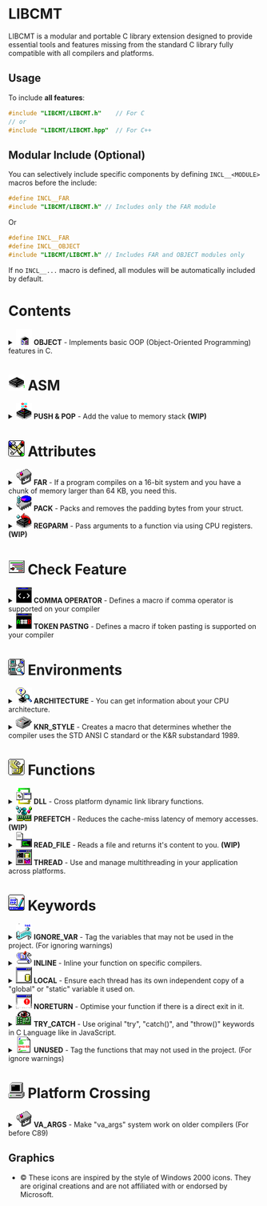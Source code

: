 # LIBCMT
LIBCMT is a modular and portable C library extension designed to provide essential tools and features missing from the standard C library fully compatible with all compilers and platforms.

## Usage

To include **all features**:

```c
#include "LIBCMT/LIBCMT.h"    // For C
// or
#include "LIBCMT/LIBCMT.hpp"  // For C++
```

## Modular Include (Optional)

You can selectively include specific components by defining `INCL__<MODULE>` macros before the include:

```c
#define INCL__FAR
#include "LIBCMT/LIBCMT.h" // Includes only the FAR module
```
Or
```c
#define INCL__FAR
#define INCL__OBJECT
#include "LIBCMT/LIBCMT.h" // Includes FAR and OBJECT modules only
```

If no `INCL__...` macro is defined, all modules will be automatically included by default.

# Contents

<details>

<summary>
	<img src="https://raw.githubusercontent.com/TeomanDeniz/TeomanDeniz/main/images/repo_projects/libcmt/OBJECT.gif">
	<b>OBJECT</b> - Implements basic OOP (Object-Oriented Programming) features in C.
</summary>

**[OBJECT.h](https://github.com/TeomanDeniz/LIBCMT/blob/main/OBJECT.h)**

| **NAME**                                 | **TYPE**    | **DESCRIPTION**                                     |
| ---------------------------------------- | ----------- | --------------------------------------------------- |
| `OBJECT__FUNCTIONS`, `object__functions` | `#define()` | Connect all of the functions into your structure    |
| `OBJECT__FUNCTION`, `object__function`   | `#define()` | Create function pointer inside your structure       |
| `OBJECT__CONNECT`, `object__connect`     | `#define()` | Connect a structure into a function (`object_from`) |
| `OBJECT`, `object`                       | `#define()` | Create an object                                    |
| `USE`, `use`                             | `#define()` | Use a function inside an object (`use`)             |

## Setup

**Note:** Setup is optional if you're redefining `main` manually via `#define main ...`. Otherwise, skip this section and go directly to usage examples below.

Before using this library, you **must define** the macro `SETUP_OBJECT` **once**, typically in your `main.c` or entry point file.

This ensures internal global variables are defined properly.

Other files should **not** define it again - they'll only see `extern` declarations.

**Example**:
```c
#define SETUP_OBJECT
#include "LIBCMT/OBJECT.h"

int main()
{
	// ...
}
```

## How to Use

This library provides an OOP-like system for C, featuring:
* Implicit `this` pointer
* Constructor support
* Function pointer binding **by index**

To use:
* Define your struct with `object__function(...)` at the top.
* Connect your function list using `object__functions(...) { ... }`
* The first entry (`index 0`) is always treated as the constructor.

## Function Connection
```c
struct test_object_type
{
	void object__function(worked);
	int value;
};

static void CONSTRUCTOR(void) // It doesn't have to be "static"
{ object__connect(test_object_type);
	this->value = 0;
}

static void worked(int n)
{ object__connect (test_object_type);
	this->value += n;
}

object__functions(test_object_type)
{
	CONSTRUCTOR,
	worked,
	0
};
```

## Usage
```c
{
	object (test_object_type, obj) (); // Constructor called
	obj.worked(42); // Uses implicit "this"
}
```

## Multiple Objects Example
```c
{
	object(test_object_type, test1)();
	object(test_object_type, test2)();

	use(test1).worked(42);
	test1.worked(42);
	test1.worked(42);
	use(test2).worked(42);
	use(test1).worked(42);
	use(test2).worked(42);
}
```

Using `use(obj)` before a call avoids a full context switch. This is optional, but improves performance when switching between objects.

# Full Example:

`test_object.c`:
```c
struct test_object_type
{
	int  object__function(FUNC1);
	void object__function(FUNC2);
	void object__function(FUNC3);
	int a;
};

static void CONSTRUCTOR()
{
	object_from(test_object_type);
	printf("0\n");
}

static int FUNC1()
{
	object_from(test_object_type);
	printf("1\n");
	return (42);
}

static void FUNC2()
{
	object_from(test_object_type);
	printf("2\n");
}

static void FUNC3() {
	object_from(test_object_type);
	printf("3\n");
}

object_functions(test_object_type)
{
	CONSTRUCTOR, // Index 0 is always the constructor
	FUNC1,
	FUNC2,
	FUNC3,
	0
};
```

`main.c`:
```c
int main(void)
{
	{
		object(test_object_type, TEST)();
		TEST.FUNC1();
		TEST.FUNC2();
		TEST.FUNC3();
	}

	{
		object (test_object_type, TEST1) ();
		object (test_object_type, TEST2) ();

		use(TEST1).FUNC1();
		TEST1.FUNC2();

		use(TEST2).FUNC1();
		TEST2.FUNC2();

		use(TEST1).FUNC1();
		use(TEST2).FUNC1();

		// If comma operator supported
		printf("%d\n", use(TEST1).FUNC1());

		// If not supported
		use(TEST1);
		printf("%d\n", TEST1.FUNC1());
	}

	return (0);
}

```

----
</details>

# ![](https://raw.githubusercontent.com/TeomanDeniz/TeomanDeniz/main/images/repo_projects/libcmt/asm2.gif) ASM

<details>

<summary>
	<img src="https://raw.githubusercontent.com/TeomanDeniz/TeomanDeniz/main/images/repo_projects/libcmt/push_pop.gif">
	<b>PUSH & POP</b> - Add the value to memory stack <b>(WIP)</b>
</summary>

**[ASM/PUSH_POP.h](https://github.com/TeomanDeniz/LIBCMT/blob/main/ASM/PUSH_POP.h)**

| ⚠️ **WARNING**                                                                                                                                                                   |
|:---------------------------------------------------------------------------------------------------------------------------------------------------------------------------------:|
| **THIS IS A WIP CONTENT!!!** THIS EXTENSION MIGHT NOT WORK ON ALL COMPILERS, OPERATING SYSTEMS, OR ARCHITECTURES!!!<br/>MAJOR MAINTENANCE IS PLANNED! USE IT AT YOUR OWN **RISK** |

| **NAME**       | **TYPE**      | **DESCRIPTION**                 |
|----------------|---------------|---------------------------------|
| `PUSH`, `push` | `#define ()`  | Moves a value to stack memory.  |
| `POP`, `pop`   | `#define ()`  | Gets a value from stack memory. |

## What Does It Do

With these functions, you're able to move and retrieve values from the memory stack.

## How To Use

Let's write a simple and probably the world's fastest swap example:

```c
register int	a = 42;
register int	b = 11;

PUSH(a); // > Added 42 to CPU stack
a = b;   // |
POP(b);  // < Removed 42 from CPU stack

// b is now 42
// a is now 11
```

----
</details>

# ![](https://raw.githubusercontent.com/TeomanDeniz/TeomanDeniz/main/images/repo_projects/libcmt/Attributes.png) Attributes

<details>

<summary>
	<img src="https://raw.githubusercontent.com/TeomanDeniz/TeomanDeniz/main/images/repo_projects/libcmt/far.gif">
	<b>FAR</b> - If a program compiles on a 16-bit system and you have a chunk of memory larger than 64 KB, you need this.
</summary>

**[ATTRIBUTES/FAR.h](https://github.com/TeomanDeniz/LIBCMT/blob/main/ATTRIBUTES/FAR.h)**

| **NAME** | **TYPE**   | **DESCRIPTION**                                                               |
|----------|------------|-------------------------------------------------------------------------------|
| `FAR`    | `#define`  | Marks a memory segment or pointer as far, allowing access beyond 64KB limits. |

## How to Use

`FAR` defines the memory access type depending on the compiler and platform.

* On **16-bit systems**, it expands to a far pointer keyword (e.g., `far`, `_far`).
* On **modern systems**, it's often empty or unused.

## Examples

**Example - Variables**: Creates an integer variable that uses a far memory pointer.
```c
FAR int far_var;
far_var = 42;
```

**Example - Pointers**: A string pointer stored in far memory space.
```c
FAR char *far_ptr;
far_ptr = "Hello, world!";
```

**Example - Structs**: A struct stored in far memory.
```c
struct FAR far_struct
{
	int id;
	char name[20];
};
```

**Example - Function Pointers**: A function pointer in far memory.
```c
FAR void (*far_function)(void);
```

**Pro-Tip**:
* Check your compiler documentation for memory models and pointer types.
* To support very old compilers, this file avoids using `#if`.
* On **modern systems** (32/64-bit), far pointers are obsolete and mostly ignored.
* Far pointers are slower (due to segment switching).
* Use `FAR` only if you're planning to compile your code on 16-bit real mode environments.

## What It Does

`FAR` is a **memory qualifier** used to access memory locations beyond the current segment in **16-bit architectures**.

In 16-bit compilers (MS-DOS, Turbo C, Watcom, etc.), pointers are:
* **Near**: within a single segment
* **Far**: across segments

**How?** Memory segmentation in 16-bit systems uses 64KB segments:
* **Near pointer** -> 16-bit offset
* **Far pointer** -> 32-bit (segment:offset)

**Example**:
```c
int near_ptr_var; // accesses memory in the current segment.
int FAR far_ptr_var; // accesses memory across segments (full 1MB space).
```

**Function Pointers**:
```c
void (*near_func)(void); // can call functions within the same segment.
FAR void (*far_func)(void); // can call functions in different segments.
```

----
</details>

<details>

<summary>
	<img src="https://raw.githubusercontent.com/TeomanDeniz/TeomanDeniz/main/images/repo_projects/libcmt/pack.png">
	<b>PACK</b> - Packs and removes the padding bytes from your struct.
</summary>

**[ATTRIBUTES/PACK.h](https://github.com/TeomanDeniz/LIBCMT/blob/main/ATTRIBUTES/PACK.h)**

| **NAME**            | **TYPE**   | **DESCRIPTION**                                                   |
|---------------------|------------|-------------------------------------------------------------------|
| `PRAGMA_PACK_PUSH`  | `#define`  | Begins structure packing (works like `#pragma pack(push)`)        |
| `PRAGMA_PACK_POP`   | `#define`  | Ends structure packing (works like `#pragma pack(pop)`)           |
| `PACK`              | `#define`  | Applies packing to a specific struct                              |

> **Note:** To fully use this feature, you must apply both `PACK` and `PRAGMA_PACK_*` macros around the struct.

---

## Example

```c
PRAGMA_PACK_PUSH
struct test
{
	. . .
} PACK;
PRAGMA_PACK_POP

```
or
```c
PRAGMA_PACK_PUSH
typedef struct test
{
	. . .
} PACK t_test;
PRAGMA_PACK_POP
```

## What It Does

`PACK` removes padding bytes from your struct, reducing its size in memory.

However, **avoid using this unless necessary** (e.g., binary layouts, network packets), as removing padding may cause **performance issues**.

**Why?**

When the CPU reads a struct, it aligns memory access for performance. Typical alignments follow 1, 2, 4, 8, 16, etc. To match these, the compiler inserts padding bytes.

**Example**:
```c
struct test
{
	int a;
}; // sizeof = 4 bytes
```

```c
struct test
{
	int a;
	char b;
}; // sizeof = 8 bytes (includes 3 bytes padding)
```
Where did the 3 bytes go? -> Padding. Padding is added so the CPU can read memory efficiently.

**Now packed**:
```c
PRAGMA_PACK_PUSH
struct test
{
	int a;
	char b;
} PACK;
PRAGMA_PACK_POP
```
Now `sizeof` is **5 bytes**, but access may be slower or unaligned on some systems. Sharing packed structs between functions or modules might lead to performance loss due to unaligned memory access.

----
</details>

<details>

<summary>
	<img src="https://raw.githubusercontent.com/TeomanDeniz/TeomanDeniz/main/images/repo_projects/libcmt/regparm.png">
	<b>REGPARM</b> - Pass arguments to a function via using CPU registers. <b>(WIP)</b>
</summary>

**[ATTRIBUTES/REGPARM.h](https://github.com/TeomanDeniz/LIBCMT/blob/main/ATTRIBUTES/REGPARM.h)**

| **NAME**              | **TYPE**      | **DESCRIPTION**                                                                                              |
|-----------------------|---------------|--------------------------------------------------------------------------------------------------------------|
| `REGPARM`, `regparm`  | `#define ()`  | With this feature, you are able to send variables to functions using pure registers instead of using memory. |

## How to Use

**Important** - For more effective optimisation, use the `register` keyword on your arguments.

You must enter the number of variables passed to the function via registers in the argument: `REGPARM(<number_of_registers>)`

## Examples

```c
void REGPARM(1) function(int b)
{
    . . .
}

void REGPARM(2) function(int a, int b)
{
    . . .
}

void regparm(4) function(int a, float b, long c, char *d)
{
    . . .
}
```

For the most effective usage:

```c
void regparm(2) function(
    register int a,
    register float b,
    register char *c
)
{
    . . .
}
```

## What It Does

Using this keyword in your function lets you hold a value directly in a CPU register, allowing direct access-similar to C++ references but without using pointers.

When the program reaches this function, the CPU will use the existing value in a register instead of fetching it from memory (RAM) or pushing/popping values to/from the stack.

In other words, it avoids extra instructions during function calls to get the value.

**Note**: You **must** also use `REGPARM` in the function's prototype if one is declared:

```c
void REGPARM(2) FUNCT(int A, int B) { ... } // Function definition
extern void REGPARM(2) FUNCT(int A, int B); // Function prototype
```

----
</details>

# ![](https://raw.githubusercontent.com/TeomanDeniz/TeomanDeniz/main/images/repo_projects/libcmt/CHECK_FEATURE.gif) Check Feature

<details>

<summary>
	<img src="https://raw.githubusercontent.com/TeomanDeniz/TeomanDeniz/main/images/repo_projects/libcmt/COMMA_OPERATOR.gif">
	<b>COMMA OPERATOR</b> - Defines a macro if comma operator is supported on your compiler
</summary>

**[CHECK_FEATURE/COMMA_OPERATOR.h](https://github.com/TeomanDeniz/LIBCMT/blob/main/CHECK_FEATURE/COMMA_OPERATOR.h)**

| **Name**                        | **Type**     | **Description**                                      |
|---------------------------------|--------------|------------------------------------------------------|
| `IS__COMMA_OPERATOR__SUPPORTED` | `#define`    | Defines if comma operator supported by your compiler |

## What Does This Header Do

Defines `IS__COMMA_OPERATOR__SUPPORTED` if the compiler supports the comma operator.

## What Is The "Comma Operator"

The comma operator refers to the `(,)` operator in macros or expressions, used to evaluate multiple expressions in sequence and return the last.

**Example**:
```c
int a = (b++, funct(), c = 42, b += c, 66); // Performs all actions and returns 66
```

----
</details>

<details>

<summary>
	<img src="https://raw.githubusercontent.com/TeomanDeniz/TeomanDeniz/main/images/repo_projects/libcmt/TOKEN_PASTING.gif">
	<b>TOKEN PASTNG</b> - Defines a macro if token pasting is supported on your compiler
</summary>

**[CHECK_FEATURE/TOKEN_PASTING.h](https://github.com/TeomanDeniz/LIBCMT/blob/main/CHECK_FEATURE/TOKEN_PASTING.h)**

| **Name**                       | **Type**     | **Description**                                     |
|--------------------------------|--------------|-----------------------------------------------------|
| `IS__TOKEN_PASTING__SUPPORTED` | `#define`    | Defines if token pasting supported by your compiler |

## What Does This Header Do

Defines `IS__TOKEN_PASTING__SUPPORTED` if the compiler supports the token pasting (`##`) feature.

## What Is The "Token Pasting"

Token pasting refers to the `##` operator in macros, used to merge two tokens into one during preprocessing.

**Example**:
```c
#define AB(A, B) A##B

int AB(ma, in)(void) // Expands to: int main(void)
{
	. . .
}
```

----
</details>

# ![](https://raw.githubusercontent.com/TeomanDeniz/TeomanDeniz/main/images/repo_projects/libcmt/environments.png) Environments

<details>

<summary>
	<img src="https://raw.githubusercontent.com/TeomanDeniz/TeomanDeniz/main/images/repo_projects/libcmt/cache.gif">
	<b>ARCHITECTURE</b> - You can get information about your CPU architecture.
</summary>

**[ENVIRONMENTS/ARCHITECTURE.h](https://github.com/TeomanDeniz/LIBCMT/blob/main/ENVIRONMENTS/ARCHITECTURE.h)**

| Name                 | Type      | Description                                   |
| -------------------- | --------- | --------------------------------------------- |
| `__SYSTEM_256_BIT__` | `#define` | Defined if the system also supports 256-bit   |
| `__SYSTEM_128_BIT__` | `#define` | Defined if the system also supports 128-bit   |
| `__SYSTEM_64_BIT__`  | `#define` | Defined if the system is 64-bit               |
| `__SYSTEM_32_BIT__`  | `#define` | Defined if the system is 32-bit               |
| `__SYSTEM_31_BIT__`  | `#define` | Defined if the system also supports 31-bit    |
| `__SYSTEM_16_BIT__`  | `#define` | Defined if the system is 16-bit               |
| `__SYSTEM_8_BIT__`   | `#define` | Defined if the system is 8-bit                |
| `__SYSTEM_BIT__`     | `#define` | Macro indicating the system bit-width.        |

These defines indicate the bit-width supported or used by the system.

`__SYSTEM__BIT__` is a macro that evaluates to the number of bits of the target architecture-typically `8`, `16`, `32`, or `64`-based on the CPU or compiler settings.

----
</details>

<details>

<summary>
	<img src="https://raw.githubusercontent.com/TeomanDeniz/TeomanDeniz/main/images/repo_projects/libcmt/is_stdc.gif">
	<b>KNR_STYLE</b> - Creates a macro that determines whether the compiler uses the STD ANSI C standard or the K&R substandard 1989.
</summary>

**[ENVIRONMENTS/KNR_STYLE.h](https://github.com/TeomanDeniz/LIBCMT/blob/main/ENVIRONMENTS/KNR_STYLE.h)**

| Name        | Type      | Description                                    |
| ----------- | --------- | ---------------------------------------------- |
| `KNR_STYLE` | `#define` | Defined if compiler is using K&R style syntax. |

Defines a macro if your compiler is using K&R style syntax or not.

----
</details>

# ![](https://raw.githubusercontent.com/TeomanDeniz/TeomanDeniz/main/images/repo_projects/libcmt/functions.png) Functions

<details>

<summary>
	<img src="https://raw.githubusercontent.com/TeomanDeniz/TeomanDeniz/main/images/repo_projects/libcmt/dll.png">
	<b>DLL</b> - Cross platform dynamic link library functions.
</summary>

**[FUNCTIONS/DLL.h](https://github.com/TeomanDeniz/LIBCMT/blob/main/FUNCTIONS/DLL.h)**

| NAME                     | TYPE         | DESCRIPTION                                       |
|--------------------------|--------------|---------------------------------------------------|
| `DLL`, `dll`             | `typedef`    | A variable type for handling the opened DLL       |
| `OPEN_DLL`, `open_dll`   | `#define()`  | Open a DLL file                                   |
| `READ_DLL`, `read_dll`   | `#define()`  | Call a function pointer from the DLL file         |
| `CLOSE_DLL`, `close_dll` | `#define()`  | Close DLL file                                    |
| `DYNAMIC`, `dynamic`     | `#define`    | Set function/variable as dynamically linkable     |

## How To Use

### Creating a DLL File

To create dynamic link libraries, first compile your `.c` file with the `-c` flag (to produce object file), then link it with `-shared`:

**Example**:

**`my_dll.c`**
```c
#include <stdio.h>

void dynamic my_write(void)
{
	printf("TEST\n");
}
```

**Compile with:**
```sh
gcc -c my_dll.c -o my_sll.o
gcc -shared my_sll.o -o my_dll.dll
```

Congrats! You now created a dynamic link library!

### Connect To DLL File

**Example**:
```c
{
	dll	dll_file;

	dll_file = open_dll("my_dll.dll");

	if (!dll_file) // DLL file couldn't open or not a DLL
	    exit(1);

	void (*my_write)(); // Function pointer
	my_write = (void (*)()) read_dll(dll_file, "my_write");

	if (!my_write) // Function doesn't exist in DLL
	    exit(1);

	my_write();
	close_dll(dll_file);

	// DO NOT close the DLL before using a function from it!
	// It will cause a segmentation error!
}
```

## What Does That Do

Dynamic Link Libraries are separate files from executables that need functions/variables from them.

You can get a function pointer from a DLL file and use it directly.

But this library just handles cross-platform keywords for that.

Why compile the whole `printf` unction into every `.exe` file? Just strue `printf` in a DLL file and connect all EXEs to it.

Your ~40KB `.exe` files will become ~100 bytes. Crazy, right?

## Side Notes
* For OS/2 16-BIT, use your function's ordinal number to retrieve the function pointer from the dll.
* Refer to your compiler's documentation for details on compiling dlls.

----
</details>

<details>

<summary>
	<img src="https://raw.githubusercontent.com/TeomanDeniz/TeomanDeniz/main/images/repo_projects/libcmt/prefetch.png">
	<b>PREFETCH</b> - Reduces the cache-miss latency of memory accesses. <b>(WIP)</b>
</summary>

**[FUNCTIONS/PREFETCH.h](https://github.com/TeomanDeniz/LIBCMT/blob/main/FUNCTIONS/PREFETCH.h)**

| Name                                       | Type         | Description                                                  |
| ------------------------------------------ | ------------ | ------------------------------------------------------------ |
| `PREFETCH`, `prefetch`                     | `#define ()` | Make a value from memory preloaded into CPU cache before use |
| `PREFETCHW`, `prefetchw`                   | `#define ()` | Same as `PREFETCH`, but tells CPU the data may be modified   |
| `SPIN_LOCK_PREFETCH`, `spin_lock_prefetch` | `#define ()` | Prefetch spin locks (only on UNIX)                           |
| `PREFETCH_RANGE`, `prefetch_range`         | `(*f)()`     | Prefetch the whole memory block                              |

## How To Use

### `PREFETCH`

**Example**:
```c
int variable[9471];
int number = 42;

PREFETCH(variable[0]);
// OR
prefetch(number);
```

### `PREFETCH_RANGE`

**Example**:
```c
int variable[9471];

PREFETCH_RANGE(variable, sizeof(variable));
// OR
prefetch_range(variable, 100);
```

## What is That Do

### `PREFETCH`

You're telling the CPU to load a specific memory location into its cache **before** it's actually needed.

**Simply put**: it hints the CPU to fetch the value into cache early, reducing memory access latency when that value is used shortly after.

Note: This does not move data to the stack - it moves it into cache lines. It's a performance hint, not a guaranteed action.

### `PREFETCH_RANGE`

The `PREFETCH` function only works for a single variable.

`PREFETCH_RANGE` allows you to prefetch multiple variables or a whole array by prefetching a block of memory in a loop or range.

Use this when working with large buffers or arrays to minimize cache misses before heavy processing.

----
</details>

<details>

<summary>
	<img src="https://raw.githubusercontent.com/TeomanDeniz/TeomanDeniz/main/images/repo_projects/libcmt/READ_FILE.gif">
	<b>READ_FILE</b> - Reads a file and returns it's content to you. <b>(WIP)</b>
</summary>

**[FUNCTIONS/READ_FILE.h](https://github.com/TeomanDeniz/LIBCMT/blob/main/FUNCTIONS/READ_FILE.h)**

| NAME                     | TYPE      | DESCRIPTION                              |
| ------------------------ | --------- | ---------------------------------------- |
| `READ_FILE`, `read_file` | `(*f)()`  | Reads a file and returns its content     |
| `S_FILE`, `s_file`       | `struct`  | Struct type returned by `READ_FILE`      |
| `T_FILE`, `t_file`       | `typedef` | `typedef struct s_file`, `struct s_file` |

## Error Levels

| Code | Description                                                      |
| ---- | ---------------------------------------------------------------- |
| 0    | File opened and read successfully                                |
| 1    | File does not exist                                              |
| 2    | Failed to allocate necessary memory from RAM for struct's `data` |
| 3    | Permission denied while trying to read the file                  |

## Structure Info

```c
struct s_file
{
	size_t size;  // Size of the file (bytes)
	char   *data; // Every byte of the file
};
```

## What Does that Do

Reads the entire contents of a file specified by `file_path` into memory and stores it in the provided `s_file` structure.

## Side Notes

Yes, you **must** free the `"data"` field of the structure when you're done.

----
</details>

<details>

<summary>
	<img src="https://raw.githubusercontent.com/TeomanDeniz/TeomanDeniz/main/images/repo_projects/libcmt/THREAD.gif">
	<b>THREAD</b> - Use and manage multithreading in your application across platforms.
</summary>

**[FUNCTIONS/THREAD.h](https://github.com/TeomanDeniz/LIBCMT/blob/main/FUNCTIONS/THREAD.h)**

| `THREAD_CREATE`, `thread_create` | (\*F)()   | Create a thread by providing a function                  |
|----------------------------------|-----------|----------------------------------------------------------|
| `THREAD_JOIN`, `thread_join`     | (\*F)()   | Wait for a thread to finish executing                    |
| `MUTEX_CREATE`, `mutex_create`   | (\*F)()   | Create a mutex                                           |
| `MUTEX_DESTROY`, `mutex_destroy` | (\*F)()   | Destroy a mutex                                          |
| `MUTEX_LOCK`, `mutex_lock`       | #define() | Lock a mutex                                             |
| `MUTEX_UNLOCK`, `mutex_unlock`   | #define() | Unlock a mutex                                           |
| `T_THREAD`, `t_thread`           | typedef   | Thread ID type                                           |
| `T_MUTEX`, `t_mutex`             | typedef   | Mutex ID type                                            |

## How To Use

### `THREAD_CREATE`

Creates a new thread. Takes a function pointer and an argument for that function. Returns a thread handle (`t_thread`), or `NULL` on failure.

**Example**:
```c
void	*my_thread(void *arg)
{
	// ...
	return 0;
}

{
	t_thread thread = thread_create(my_thread, NULL);

	if (!thread)
	{
		// handle error
	}
}
```

### `THREAD_JOIN`

Waits for a thread to finish and frees its handle. Takes the thread handle and a `void**` for the return value (can be `NULL`). Returns `0` on success.

**Example**:
```c
void *ret;
thread_join(thread, &ret);
```

### `MUTEX_CREATE`

Allocates and initializes a mutex. Returns a mutex handle (`t_mutex`). Returns `NULL` on failure.

**Example**:
```c
t_mutex mutex = mutex_create();

if (!mutex)
{
	// handle error
}
```

### `MUTEX_CREATE`

Allocates and initializes a mutex. Returns a mutex handle (`t_mutex`). Returns `NULL` on failure.

**Example**:
```c
t_mutex mutex = mutex_create();

if (!mutex)
{
	// handle error
}
```

### `MUTEX_DESTROY`

Destroys and frees a mutex created with `mutex_create`. Returns `0` on success.

**Example**:
```c
mutex_destroy(mutex);
```

### `MUTEX_LOCK`

Locks a mutex.

**Example**:
```c
mutex_lock(mutex);
```

### `MUTEX_UNLOCK`

Unlocks a mutex.

**Example**:
```c
mutex_unlock(mutex);
```

For detailed information and examples, please refer to the POSIX Threads (pthreads) documentation.

## Side Notes

* Always join threads you create to avoid resource leaks.
* Always destroy mutexes after use.
* All wrappers return `NULL` or `1` on failure, not `-1`.
* Handles (`t_thread`, `t_mutex`) are pointers and must not be copied.

## Platform-specific macros

* For POSIX versions earlier than 1003.1c, define `__TRY__LINUX_THREADS` to enable these functions.
* For Plan9 OS, define `__TRY__PLAN9`.
* For FreeRTOS, define `__TRY__FREE_RTOS`.
* For Zephyr OS, define `__TRY__ZEPHYR`.
* For TI-RTOS, define `__TRY__TIRTOS`.
* See the supported platforms table below for details.

## Supported Platforms

| PLATFORM       | NOTES                                                      |
| -------------- | ---------------------------------------------------------- |
| UNIX           | POSIX -1003.1C (<=1995): Also known as LinuxThreads<br/>- Robust or recursive mutexes not fully reliable<br/>- Signals + threads are buggy<br/>- TLS and priority inheritance unreliable<br/>- Avoid using threads inside `fork()`<br/>POSIX +1003.1C (>1995): All functions fully supported      |
| WINDOWS/WINAPI | All functions fully supported                              |
| OS/2 - 32-bit  | All functions fully supported                              |
| OS/2 - 16-bit  | - `THREAD_CREATE`: Cannot send argument to thread function<br/>- `THREAD_JOIN`: Not supported, always returns -1          |
| HAIKU          | All functions fully supported                              |
| PLAN9          | All functions fully supported                              |
| FREERTOS       | `THREAD_JOIN` not supported, always returns -1             |
| ZEPHYR         | `THREAD_JOIN` cannot get return value of thread function   |
| VXWORKS        | `THREAD_JOIN` not supported, always returns -1             |
| TI-RTOS        | `THREAD_JOIN` not supported, always returns -1             |

If your OS is not listed, these features may not be supported on your device, OS, or compiler.

----
</details>

# ![](https://raw.githubusercontent.com/TeomanDeniz/TeomanDeniz/main/images/repo_projects/libcmt/keywords.png) Keywords

<details>

<summary>
	<img src="https://raw.githubusercontent.com/TeomanDeniz/TeomanDeniz/main/images/repo_projects/libcmt/ignore.gif">
	<b>IGNORE_VAR</b> - Tag the variables that may not be used in the project. (For ignoring warnings)
</summary>

**[KEYWORDS/IGNORE_VAR.h](https://github.com/TeomanDeniz/LIBCMT/blob/main/KEYWORDS/IGNORE_VAR.h)**

| **Name**                    | **Type**   | **Description**                                    |
|-----------------------------|------------|----------------------------------------------------|
| `IGNORE_VAR`, `ignore_var`  | `#define`  | Tells the compiler the variable may not be used    |

# How To Use

## IGNORE

To use, simply add the tag in front of the variable.

### Examples

```c
IGNORE_VAR void *test;

ignore_var int i;
```

```c
int main(int argc, char **argv)
{
    ignore_var argc;

    ...
}
```

## What Does It Do

This keyword tells the compiler that the variable may not be used in the program.

If unused, the compiler ignores this variable and continues compiling the program without generating any warnings.

----
</details>

<details>

<summary>
	<img src="https://raw.githubusercontent.com/TeomanDeniz/TeomanDeniz/main/images/repo_projects/libcmt/inline.png">
	<b>INLINE</b> - Inline your function on specific compilers.
</summary>

**[KEYWORDS/INLINE.h](https://github.com/TeomanDeniz/LIBCMT/blob/main/KEYWORDS/INLINE.h)**

| **Name** | **Type**  | **Description**                                       |
| -------- | --------- | ----------------------------------------------------- |
| `INLINE` | `#define` | The function is now inlined, similar to a `#include`. |

## How to Use

Just put this tag at the beginning of the function.

**Example**:
```c
INLINE void function(void)
{
	. . .
}
```

## **How Not to Use It**

1. **Avoid using `static inline` if possible.**

Using `static` with `INLINE` cancels the effect or limits visibility.

If the function is only called once or twice, it might not get inlined.

If unused, it may still take up a symbol. Not worth the risk.

**Bad Example**:
```c
// This will make your function just a static:
static INLINE int test(void)
{
	return (15 + 42);
}
```

2. **Don't use `goto`**

Technically allowed, but may break optimisation badly.

**Bad Example**:
```c
// This is wrong... This feels so wrong:
INLINE int test(void)
{
	LAYER:
	. . .
	goto LAYER;
}
```

3. **No `static` variables inside inline functions**

**Bad Example**:
```c
// what da dog doing?
INLINE void test(void)
{
	static int	dog;
	. . .
}
```

4. **No recursion**

Inline functions can't call themselves.

**Bad Example**:
```c
// You can't call something that doesn't exist in the binary.
INLINE void inline_test(int a)
{
	inline_test(a + 1);
	. . .
}
```

5. **No `va_list`, `va_arg`, or `...`**

**Bad Example**:
```c
// No, don't! PLEASE! I BEG YOU!!!
INLINE void inline_test(int a, ...)
{
	va_list list;
	. . .
}
```

## What Does It Do?

It replaces the call to the inline function with its actual code at the call site.

**Example**:
```c
// Inline function:
INLINE int test(void)
{
	return (15 + 42);
}

// Used in main:
int main(void)
{
	printf("%d", test());
	return (0);
}

// Becomes this during compilation:
int main(void)
{
	printf("%d", (15 + 42));
	return (0);
}
```

This was just an example. You’re free to write whatever you want inside the function - **but be aware of what not to do** by reading the "How Not to Use It" section above.

## Side Notes
* `[[clang::always_inline]]` doesn't work reliably in Clang. Believe me.
* Use this keyword with your `static` functions and those defined in header files.
* You don't need to map inline functions with MVS linker pragmas (like `#pragma map`) when targeting z/OS systems.
* Inline functions don’t generate external symbols unless inlining fails.

----
</details>

<details>

<summary>
	<img src="https://raw.githubusercontent.com/TeomanDeniz/TeomanDeniz/main/images/repo_projects/libcmt/LOCAL.gif">
	<b>LOCAL</b> - Ensure each thread has its own independent copy of a "global" or "static" variable it used on.
</summary>

**[KEYWORDS/LOCAL.h](https://github.com/TeomanDeniz/LIBCMT/blob/main/KEYWORDS/LOCAL.h)**

| **NAME**         | **TYPE**   | **DESCRIPTION**                                     |
|------------------|------------|-----------------------------------------------------|
| `LOCAL`, `local` | `#define`  | Make a variable thread-local (separate per thread). |

## How To Use

**For Global Variables**:
```c
local int g_variable = 0;
```

**For Static Variables**:
```c
void test(void)
{
	static local int	variable = 0;
}
```

## What Does It Do

This keyword must only be used with **global** or `static` variables when needed.

It marks the variable as **thread-local**, meaning **each thread gets its own separate instance** of that variable.

This ensures the variable is **not shared between threads**, preventing race conditions or unintended data sharing.

## Side Notes

Yes, you must use the `local` keyword in the **prototypes of global variables** too.

```c
extern local int g_variable;
//     ^^^^^
```

Add that if you're trying to access your global variable using the `extern` keyword.

----
</details>

<details>

<summary>
	<img src="https://raw.githubusercontent.com/TeomanDeniz/TeomanDeniz/main/images/repo_projects/libcmt/no_return.png">
	<b>NORETURN</b> - Optimise your function if there is a direct exit in it.
</summary>

**[KEYWORDS/NORETURN.h](https://github.com/TeomanDeniz/LIBCMT/blob/main/KEYWORDS/NORETURN.h)**

| **Name**                | **Type**   | **Description**                                                |
|-------------------------|------------|----------------------------------------------------------------|
| `NORETURN`, `noreturn`  | `#define`  | Tells the compiler that the program will end in this function. |

## How To Use

Just put this tag at the beginning of the function.

**Example**:
```c
NORETURN void function(void)
{
	. . .

	if (...) 
		exit(0);

	. . .
}

noreturn void function(void)
{
	. . .

	if (...) 
		exit(0);

	. . .
}
```

## What Does It Do

Warns the compiler that the function may terminate the program without returning to `main()`.

The only way to do that is by using the `exit()` function.

This is used for optimisation purposes.

----
</details>

<details>

<summary>
	<img src="https://raw.githubusercontent.com/TeomanDeniz/TeomanDeniz/main/images/repo_projects/libcmt/try_catch.gif">
	<b>TRY_CATCH</b> - Use original "try", "catch()", and "throw()" keywords in C Language like in JavaScript.
</summary>

**[KEYWORDS/TRY_CATCH.h](https://github.com/TeomanDeniz/LIBCMT/blob/main/KEYWORDS/TRY_CATCH.h)**

| Name             | Type        | Description                                         |
| ---------------- | ----------- | --------------------------------------------------- |
| `TRY`, `try`     | `#define`   | Begins a block that may throw an error              |
| `CATCH`, `catch` | `#define()` | Catches thrown errors from the `try` block          |
| `THROW`, `throw` | `#define()` | Immediately jumps to `catch` with a specified error |

## How To Use

* **`try`** - Wraps a block of code that may call `throw(...)` within it.

* **`catch`** - Placed right after try. Captures the error code passed from `throw(...)`.

* **`throw`** - Throws an error code and jumps to the nearest `catch()` block.

### Setup

**Note**: Setup is optional if you're handling the main function yourself using:
```c
#define main ...
// or
#define main(...) ...
```

Otherwise, just ignore Setup section and go to **Examples** area at the bottom.

Before using this library, define the macro `SETUP_TRY_CATCH` **once** in one `.c` file (typically your `main.c` or entry point). This ensures global variables used internally are properly defined.

You can then include this header anywhere else without redefining the macro. All other files will only see `extern` declarations.

```c
#define SETUP_TRY_CATCH
#include "LIBCMT/KEYWORDS/TRY_CATCH.h"

int main()
{
	. . .
}
```

## **Examples**

**Basic Try/Catch**:
```cpp
try
{
	if (1)
		throw (99);
}
catch (int err)
{
	printf("ERROR: %d\n", err);
}
```

### TCC (Tiny C Compiler) Compatibility

Compilers like TCC do not allow variable declarations inside control clauses (e.g. `for (int a;...)`).

So, declare `int err;` outside the `catch()` scope:
```cpp
{
	int	err;

	try
	{
		if (1)
			throw (99);
	}
	catch (err)
	{
		printf("ERROR: %d\n", err);
	}
}
```

### Try/Catch Inside a Called Function
```cpp
#include <stdio.h>
#include "LIBCMT/KEYWORDS/TRY_CATCH.h"

void test(void)
{
	throw (42);
}

int main(void)
{
	try
	{
		test();
	}
	catch (int err)
	{
		printf("ERROR: %d\n", err);
	}

	return (0);
}
```

### Nested Try/Catch
```cpp
{
	try
	{
		try {
			throw (42);
		}
		catch (int error) {
			printf("err_1: %d\n", error);
			throw (32);
		}
	}
	catch (int error)
	{
		printf("err_2: %d\n", error);
	}
}
```

## What Does This Do

This custom error handling system uses `setjmp` and `longjmp` to mimic a basic form of exception handling in C.

* `try` sets a jump point for where the program should return if an error occurs.
* `throw(err)` stores the error value and jumps back to that point.
* `catch(variable)` allows you to access the thrown error code.

## Notes
* Only supports `throw()` and `catch()` with `int` type.
* If compiled with a C++ compiler, the library will not define the `try`, `catch`, and `throw` macros but defines `TRY`, `CATCH`, and `THROW` anyway.
* Avoid using this system on constrained devices like 8051, PIC, MSP430, etc. It may quickly bloat memory. **Use it only on devices with more than 4KB of RAM**.
* Do **not** exit from `try` using `return` or `goto`, this may cause segmentation faults or unexpected results.
Instead, use:
```cpp
throw (0); // to completely exit the try block
```

----
</details>

<details>

<summary>
	<img src="https://raw.githubusercontent.com/TeomanDeniz/TeomanDeniz/main/images/repo_projects/libcmt/unused.gif">
	<b>UNUSED</b> - Tag the functions that may not used in the project. (For ignore warnings)
</summary>

**[KEYWORDS/UNUSED.h](https://github.com/TeomanDeniz/LIBCMT/blob/main/KEYWORDS/UNUSED.h)**

| **NAME**           | **TYPE**     | **DESCRIPTION**                                      |
|--------------------|--------------|------------------------------------------------------|
| `UNUSED`, `unused` | `#define`    | Tells the compiler that the function may not be used |

## How To Use

Just put this tag at the beginning of the function.

**Example**:
```c
UNUSED void function(void)
{
	. . .
}

unused void function(void)
{
	. . .
}
```

## What Does That Do

This keyword tells the compiler that the function may not be used in the program.

If unused, the compiler ignores this function and continues compiling the program without giving any warnings.

----
</details>

# ![](https://raw.githubusercontent.com/TeomanDeniz/TeomanDeniz/main/images/repo_projects/libcmt/plaltform_corssing.gif) Platform Crossing

<details>

<summary>
	<img src="https://raw.githubusercontent.com/TeomanDeniz/TeomanDeniz/main/images/repo_projects/libcmt/far.gif">
	<b>VA_ARGS</b> - Make "va_args" system work on older compilers (For before C89)
</summary>

**[PLATFORM_CROSSING/VA_ARGS.h](https://github.com/TeomanDeniz/LIBCMT/blob/main/PLATFORM_CROSSING/VA_ARGS.h)**

| Name                   | Type        | Description                                            |
| ---------------------- | ----------- | ------------------------------------------------------ |
| `va_list`, `VA_LIST`   | `typedef`   | A type for creating your argument list                 |
| `va_add`, `VA_ADD`     | `#define()` | Add a variable to your `va_list` in your function      |
| `va_arg`, `VA_ARG`     | `#define()` | Get a variable from your `va_list` in your function    |
| `va_copy`, `VA_COPY`   | `#define()` | Copy your `va_list` address                            |
| `va_push`, `VA_PUSH`   | `#define`   | Open the argument list to send arguments               |
| `va_pop`, `VA_POP`     | `#define`   | Close the argument list after sending arguments        |
| `va_start`, `VA_START` | `#define()` | Get the address pointer of your argument list          |
| `va_args`, `VA_ARGS`   | `#define`   | Tell the compiler the function accepts varargs (`...`) |
| `va_end`, `VA_END`     | `#define()` | End a `va_list` pointer                                |

## Setup

If you're handling the `main` function yourself via `#define main ...`, setup is optional.

Before using this library, define the macro `SETUP_VA_ARGS` once in a single `.c` file (e.g., `main.c` or your entry point):

```c
// main.c
#define SETUP_VA_ARGS
#include "LIBCMT/PLATFORM_CROSSING/VA_ARGS.h"

int main(void)
{
	. . .
}
```

In all other files:

```c
// static_link.c
#include "LIBCMT/PLATFORM_CROSSING/VA_ARGS.h" // DO NOT define SETUP_VA_ARGS here
```

## How To Use

```c
void test(int, va_args); // Prototype

int main(void)
{
	test(42,
		va_push
			va_add(double, 42.0)
			va_add(char *, "Hello world")
			va_add(int, 0X44800000) // Float: 1024.0
		va_pop
	);
	return 0;
}

extern int	printf(const char *, ...); // Prototype

void test(int start, va_args)
{
	va_list x;
	va_list y;

	va_start(x, start);
	va_copy(y, x);

	printf("%d\nx:%f\n", start, va_arg(x, double));
	va_end(x);

	printf("y:%f\n", va_arg(y, double));
	printf("y:%s\n", va_arg(y, char *));
	printf("y:%f\n", va_arg(y, float)); // Yes, this works

	va_end(y);
}
```

## What Does This Do?

This library allows use of `va_args`-style variable argument functions on **pre-C89** compilers.

It mimics `<stdarg.h>` but requires a little extra setup.

**Required Macros:**
+ Use `VA_PUSH` and `VA_POP` to wrap arguments.
+ Use `va_add(type, value)` to add arguments.
+ Replace `...` with `va_args` in function signatures.

**Examples**:

Using the function:
```c
printf("%d %d", va_push va_add(int, 42) va_add(char, 'a') va_pop);
```

Creating the function:
```c
void printf(const char *, va_args);
```

**Side Note:** On **64-bit architectures**, retrieving 32-, 16-, or 8-bit values using this mechanism may result in an **"Illegal instruction"** error, depending on how the architecture and calling convention handle type promotion and memory. This behavior is __not a flaw__ in this implementation, but a known limitation that's intentionally left unsupported to maintain consistency and stability.

----
</details>

## Graphics

* © These icons are inspired by the style of Windows 2000 icons. They are original creations and are not affiliated with or endorsed by Microsoft.

